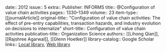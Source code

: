 date:: 2012
issue:: 5
extra:: Publisher: INFORMS
title:: @Configuration of value chain activities
pages:: 1330–1349
volume:: 23
item-type:: [[journalArticle]]
original-title:: "Configuration of value chain activities: The effect of pre-entry capabilities, transaction hazards, and industry evolution on decisions to internalize"
short-title:: Configuration of value chain activities
publication-title:: Organization Science
authors:: [[Lihong Qian]], [[Rajshree Agarwal]], [[Glenn Hoetker]]
library-catalog:: Google Scholar
links:: [Local library](zotero://select/library/items/KEYH6C37), [Web library](https://www.zotero.org/users/6520516/items/KEYH6C37)
